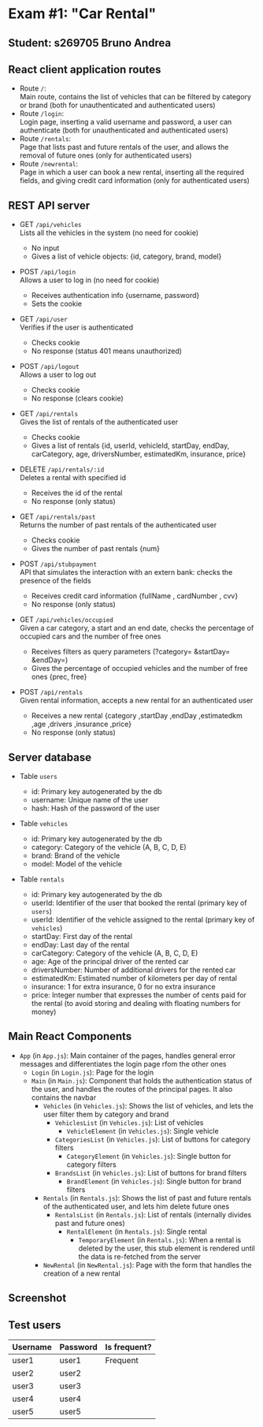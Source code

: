 # Exam #1: "Car Rental"
## Student: s269705 Bruno Andrea 

## React client application routes

- Route `/`:  
Main route, contains the list of vehicles that can be filtered by category or brand (both for unauthenticated and authenticated users)
- Route `/login`:  
Login page, inserting a valid username and password, a user can authenticate (both for unauthenticated and authenticated users)
- Route `/rentals`:  
Page that lists past and future rentals of the user, and allows the removal of future ones (only for authenticated users)
- Route `/newrental`:  
Page in which a user can book a new rental, inserting all the required fields, and giving credit card information (only for authenticated users)

## REST API server

- GET `/api/vehicles`  
Lists all the vehicles in the system (no need for cookie)   
  - No input
  - Gives a list of vehicle objects: {id, category, brand, model}

- POST `/api/login`  
Allows a user to log in (no need for cookie)  
  - Receives authentication info {username, password}
  - Sets the cookie

- GET `/api/user`  
Verifies if the user is authenticated  
  - Checks cookie
  - No response (status 401 means unauthorized)

- POST `/api/logout`  
Allows a user to log out
  - Checks cookie
  - No response (clears cookie)

- GET `/api/rentals`  
Gives the list of rentals of the authenticated user
  - Checks cookie
  - Gives a list of rentals {id, userId, vehicleId, startDay,
        endDay,  carCategory,  age,  driversNumber,
        estimatedKm, insurance,  price}

- DELETE `/api/rentals/:id`  
Deletes a rental with specified id
  - Receives the id of the rental
  - No response (only status)

- GET `/api/rentals/past`  
Returns the number of past rentals of the authenticated user
  - Checks cookie
  - Gives the number of past rentals {num}

- POST `/api/stubpayment`  
API that simulates the interaction with an extern bank: checks the presence of the fields
  - Receives credit card information {fullName , cardNumber , cvv}
  - No response (only status)

- GET `/api/vehicles/occupied`  
Given a car category, a start and an end date, checks the percentage of occupied cars and the number of free ones
  - Receives filters as query parameters (?category= &startDay= &endDay=)
  - Gives the percentage of occupied vehicles and the number of free ones {prec, free}

- POST `/api/rentals`  
Given rental information, accepts a new rental for an authenticated user
  - Receives a new rental {category ,startDay ,endDay ,estimatedkm ,age ,drivers ,insurance ,price}
  - No response (only status)

## Server database

- Table `users`
  - id: Primary key autogenerated by the db
  - username: Unique name of the user
  - hash: Hash of the password of the user

- Table `vehicles`
  - id: Primary key autogenerated by the db
  - category: Category of the vehicle (A, B, C, D, E)
  - brand: Brand of the vehicle
  - model: Model of the vehicle

- Table `rentals`
  - id: Primary key autogenerated by the db
  - userId: Identifier of the user that booked the rental (primary key of `users`)
  - userId: Identifier of the vehicle assigned to the rental (primary key of `vehicles`)
  - startDay: First day of the rental
  - endDay: Last day of the rental
  - carCategory: Category of the vehicle (A, B, C, D, E)
  - age: Age of the principal driver of the rented car
  - driversNumber: Number of additional drivers for the rented car
  - estimatedKm: Estimated number of kilometers per day of rental
  - insurance: 1 for extra insurance, 0 for no extra insurance
  - price: Integer number that expresses the number of cents paid for the rental (to avoid storing and dealing with floating numbers for money)


## Main React Components

- `App` (in `App.js`): Main container of the pages, handles general error messages and differentiates the login page rfom the other ones
  - `Login` (in `Login.js`): Page for the login
  - `Main` (in `Main.js`): Component that holds the authentication status of the user, and handles the routes of the principal pages. It also contains the navbar
    - `Vehicles` (in `Vehicles.js`): Shows the list of vehicles, and lets the user filter them by category and brand
      - `VehiclesList` (in `Vehicles.js`): List of vehicles
        - `VehicleElement` (in `Vehicles.js`): Single vehicle
      - `CategoriesList` (in `Vehicles.js`): List of buttons for category filters
        - `CategoryElement` (in `Vehicles.js`): Single button for category filters
      - `BrandsList` (in `Vehicles.js`): List of buttons for brand filters
        - `BrandElement` (in `Vehicles.js`): Single button for brand filters
    - `Rentals` (in `Rentals.js`): Shows the list of past and future rentals of the authenticated user, and lets him delete future ones
      - `RentalsList` (in `Rentals.js`): List of rentals (internally divides past and future ones)
        - `RentalElement` (in `Rentals.js`): Single rental
          - `TemporaryElement` (in `Rentals.js`): When a rental is deleted by the user, this stub element is rendered until the data is re-fetched from the server
    - `NewRental` (in `NewRental.js`): Page with the form that handles the creation of a new rental

## Screenshot
<!---
![Configurator Screenshot](./img/screenshot.jpg)
-->

## Test users

| Username | Password | Is frequent? |
| -------- | -------- | ------------ |
| user1    | user1    | Frequent     |
| user2    | user2    |              |
| user3    | user3    |              |
| user4    | user4    |              |
| user5    | user5    |              |
